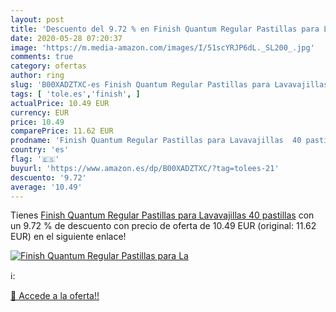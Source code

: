 ```yaml
---
layout: post
title: 'Descuento del 9.72 % en Finish Quantum Regular Pastillas para La'
date: 2020-05-28 07:20:37
image: 'https://m.media-amazon.com/images/I/51scYRJP6dL._SL200_.jpg'
comments: true
category: ofertas
author: ring
slug: 'B00XADZTXC-es Finish Quantum Regular Pastillas para Lavavajillas 40...'
tags: [ 'tole.es','finish', ]
actualPrice: 10.49 EUR
currency: EUR
price: 10.49
comparePrice: 11.62 EUR
prodname: 'Finish Quantum Regular Pastillas para Lavavajillas  40 pastillas'
country: 'es'
flag: '🇪🇸'
buyurl: 'https://www.amazon.es/dp/B00XADZTXC/?tag=tolees-21'
descuento: '9.72'
average: '10.49'
---
```


Tienes [Finish Quantum Regular Pastillas para Lavavajillas  40 pastillas](https://www.amazon.es/dp/B00XADZTXC/?tag=tolees-21) con un 9.72 % de descuento con precio de oferta de 10.49 EUR (original: 11.62 EUR) en el siguiente enlace!

[![Finish Quantum Regular Pastillas para La](https://m.media-amazon.com/images/I/51scYRJP6dL._SL200_.jpg)](https://www.amazon.es/dp/B00XADZTXC/?tag=tolees-21)

ℹ️:


[🛒 Accede a la oferta!!](https://www.amazon.es/dp/B00XADZTXC/?tag=tolees-21)
